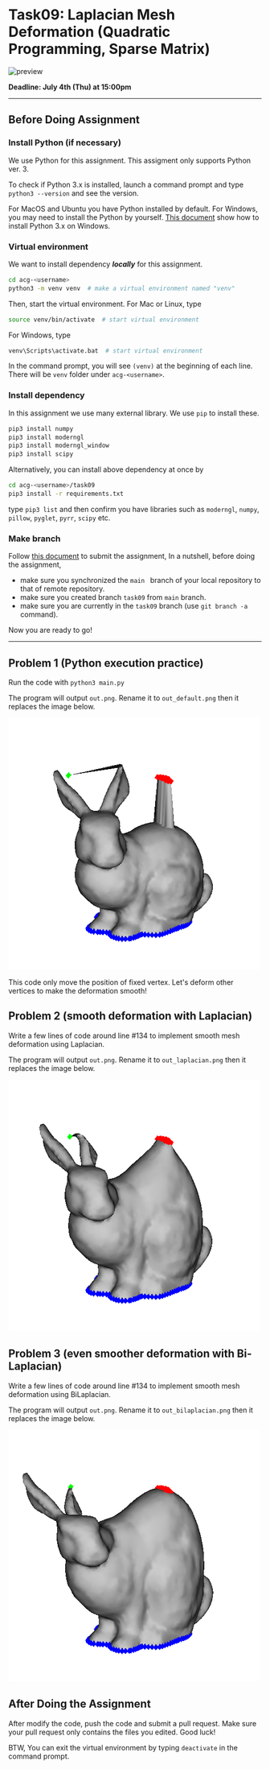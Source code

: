 # Task09: Laplacian Mesh Deformation (Quadratic Programming, Sparse Matrix)

![preview](preview.png)

**Deadline: July 4th (Thu) at 15:00pm**

----

## Before Doing Assignment

### Install Python (if necessary)
We use Python for this assignment. 
This assigment only supports Python ver. 3.

To check if Python 3.x is installed, launch a command prompt and type `python3 --version` and see the version.

For MacOS and Ubuntu you have Python installed by default. 
For Windows, you may need to install the Python by yourself.
[This document](https://docs.python.org/3/using/windows.html) show how to install Python 3.x on Windows.


### Virtual environment

We want to install dependency ***locally*** for this assignment.

```bash
cd acg-<username> 
python3 -m venv venv  # make a virtual environment named "venv"
```

Then, start the virtual environment.
For Mac or Linux, type

```bash
source venv/bin/activate  # start virtual environment 
```

For Windows, type  

```bash
venv\Scripts\activate.bat  # start virtual environment
```

In the command prompt, you will see `(venv)` at the beginning of each line.
There will be `venv` folder under `acg-<username>`.     

### Install dependency

In this assignment we use many external library. We use `pip` to install these.

```bash
pip3 install numpy
pip3 install moderngl
pip3 install moderngl_window
pip3 install scipy
```

Alternatively, you can install above dependency at once by

```bash
cd acg-<username>/task09
pip3 install -r requirements.txt
```

type `pip3 list` and then confirm you have libraries such as `moderngl`, `numpy`, `pillow`, `pyglet`, `pyrr`, `scipy` etc.

### Make branch

Follow [this document](../doc/submit.md) to submit the assignment, In a nutshell, before doing the assignment,  
- make sure you synchronized the `main ` branch of your local repository  to that of remote repository.
- make sure you created branch `task09` from `main` branch.
- make sure you are currently in the `task09` branch (use `git branch -a` command).

Now you are ready to go!

---

## Problem 1 (Python execution practice)

Run the code with `python3 main.py` 

The program will output `out.png`. Rename it to `out_default.png` then it replaces the image below. 

![problem1](out_default.png)

This code only move the position of fixed vertex. Let's deform other vertices to make the deformation smooth!


## Problem 2 (smooth deformation with Laplacian)

Write a few lines of code around line #134 to implement smooth mesh deformation using Laplacian. 

The program will output `out.png`. Rename it to `out_laplacian.png` then it replaces the image below.

![problem1](out_laplacian.png)
 

## Problem 3 (even smoother deformation with Bi-Laplacian)

Write a few lines of code around line #134 to implement smooth mesh deformation using BiLaplacian.

The program will output `out.png`. Rename it to `out_bilaplacian.png` then it replaces the image below.

![problem1](out_bilaplacian.png)


## After Doing the Assignment

After modify the code, push the code and submit a pull request. Make sure your pull request only contains the files you edited. Good luck!

BTW, You can exit the virtual environment by typing `deactivate` in the command prompt.

